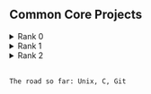 ## Common Core Projects 

<details>
  <summary>Rank 0</summary>
   
  - [Libft](https://github.com/hen-lima/student42/tree/master/Libft) : my own C library
</details>

<details>
  <summary>Rank 1</summary>
   
  - [ft_printf](https://github.com/hen-lima/student42/tree/master/Printf) : pretty much a printf, minus the flags 
  - [get_next_line](https://github.com/hen-lima/student42/tree/master/get_next_line) : returning a line read from a file descriptor
  - [Born2beroot](https://github.com/yourusername/project2) : virtual machine • no codes here, only the project description 
</details>  

<details>
  <summary>Rank 2</summary>
   
  - [push_swap](https://github.com/hen-lima/student42/tree/master/push_swap) : sorting stuff with minimum effort
</details>

<br>

```
The road so far: Unix, C, Git
```

